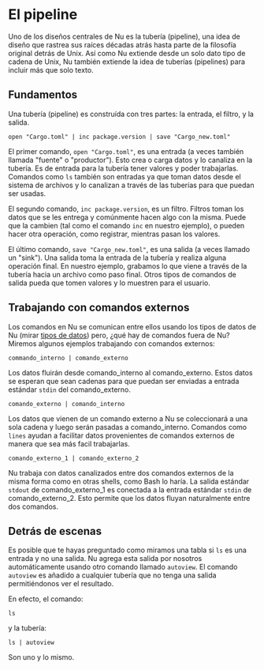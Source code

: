 # El pipeline

Uno de los diseños centrales de Nu es la tubería (pipeline), una idea de diseño que rastrea sus raíces décadas atrás hasta parte de la filosofía original detrás de Unix. Así como Nu extiende desde un solo dato tipo de cadena de Unix, Nu también extiende la idea de tuberías (pipelines) para incluir más que solo texto.

## Fundamentos

Una tubería (pipeline) es construída con tres partes: la entrada, el filtro, y la salida.

```nu
open "Cargo.toml" | inc package.version | save "Cargo_new.toml"
```

El primer comando, `open "Cargo.toml"`, es una entrada (a veces también llamada "fuente" o "productor"). Esto crea o carga datos y lo canaliza en la tubería. Es de entrada para la tubería tener valores y poder trabajarlas. Comandos como `ls` también son entradas ya que toman datos desde el sistema de archivos y lo canalizan a través de las tuberías para que puedan ser usadas.

El segundo comando, `inc package.version`, es un filtro. Filtros toman los datos que se les entrega y comúnmente hacen algo con la misma. Puede que la cambien (tal como el comando `inc` en nuestro ejemplo), o pueden hacer otra operación, como registrar, mientras pasan los valores.

El último comando, `save "Cargo_new.toml"`, es una salida (a veces llamado un "sink"). Una salida toma la entrada de la tubería y realiza alguna operación final. En nuestro ejemplo, grabamos lo que viene a través de la tubería hacia un archivo como paso final. Otros tipos de comandos de salida pueda que tomen valores y lo muestren para el usuario.

## Trabajando con comandos externos

Los comandos en Nu se comunican entre ellos usando los tipos de datos de Nu (mirar [tipos de datos](tipos_de_datos.md)) pero, ¿qué hay de comandos fuera de Nu? Miremos algunos ejemplos trabajando con comandos externos:

`commando_interno | comando_externo`

Los datos fluirán desde comando_interno al comando_externo. Estos datos se esperan que sean cadenas para que puedan ser enviadas a entrada estándar `stdin` del comando_externo.

`comando_externo | comando_interno`

Los datos que vienen de un comando externo a Nu se coleccionará a una sola cadena y luego serán pasadas a comando_interno. Comandos como `lines` ayudan a facilitar datos provenientes de comandos externos de manera que sea más facil trabajarlas.

`comando_externo_1 | comando_externo_2`

Nu trabaja con datos canalizados entre dos comandos externos de la misma forma como en otras shells, como Bash lo haría. La salida estándar `stdout` de comando_externo_1 es conectada a la entrada estándar `stdin` de comando_externo_2. Esto permite que los datos fluyan naturalmente entre dos comandos.

## Detrás de escenas

Es posible que te hayas preguntado como miramos una tabla si `ls` es una entrada y no una salida. Nu agrega esta salida por nosotros automáticamente usando otro comando llamado `autoview`. El comando `autoview` es añadido a cualquier tubería que no tenga una salida permitiéndonos ver el resultado.

En efecto, el comando:

```nu
ls
```

y la tubería:

```nu
ls | autoview
```

Son uno y lo mismo.
